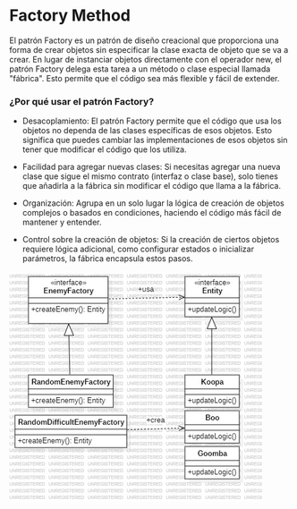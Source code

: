 # Factory Method
   
El patrón Factory es un patrón de diseño creacional que proporciona una forma de crear objetos sin especificar la clase exacta de objeto que se va a crear. En lugar de instanciar objetos directamente con el operador new, el patrón Factory delega esta tarea a un método o clase especial llamada "fábrica". Esto permite que el código sea más flexible y fácil de extender.

### ¿Por qué usar el patrón Factory?

- Desacoplamiento: El patrón Factory permite que el código que usa los objetos no dependa de las clases específicas de esos objetos. Esto significa que puedes cambiar las implementaciones de esos objetos sin tener que modificar el código que los utiliza.

- Facilidad para agregar nuevas clases: Si necesitas agregar una nueva clase que sigue el mismo contrato (interfaz o clase base), solo tienes que añadirla a la fábrica sin modificar el código que llama a la fábrica.

- Organización: Agrupa en un solo lugar la lógica de creación de objetos complejos o basados en condiciones, haciendo el código más fácil de mantener y entender.

- Control sobre la creación de objetos: Si la creación de ciertos objetos requiere lógica adicional, como configurar estados o inicializar parámetros, la fábrica encapsula estos pasos.

![Diagrama de clases Factory method](../../assets/FactoryMethodClassDiagram.jpg)
